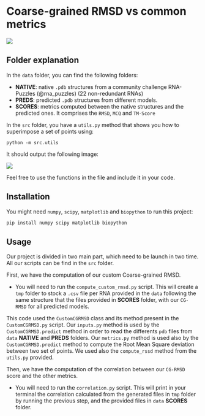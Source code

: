 # Coarse-grained RMSD vs common metrics

![](img/website_image.png)

## Folder explanation

In the `data` folder, you can find the following folders:
- **NATIVE**: native `.pdb` structures from a community challenge RNA-Puzzles (@rna_puzzles) (22 non-redundant RNAs)
- **PREDS**: predicted `.pdb` structures from different models.
- **SCORES**: metrics computed between the native structures and the predicted ones. It comprises the `RMSD`, `MCQ` and `TM-Score`

In the `src` folder, you have a `utils.py` method that shows you how to superimpose a set of points using:

```
python -m src.utils
```

It should output the following image:

![](img/align_atoms.png)

Feel free to use the functions in the file and include it in your code. 

## Installation

You might need `numpy`, `scipy`, `matplotlib` and `biopython` to run this project: 
```bash
pip install numpy scipy matplotlib biopython
```

## Usage

Our project is divided in two main part, which need to be launch in two time. All our scripts can be find in the `src` folder.

First, we have the computation of our custom Coarse-grained RMSD.
- You will need to run the `compute_custom_rmsd.py` script. This will create a `tmp` folder to stock a `.csv` file per RNA provided in the `data` following the same structure that the files provided in **SCORES** folder, with our `CG-RMSD` for all predicted models.

This code used the `CustomCGRMSD` class and its method present in the `CustomCGRMSD.py` script. Our `inputs.py` method is used by the `CustomCGRMSD.predict` method in order to read the differents `pdb` files from `data` **NATIVE** and **PREDS** folders. Our `metrics.py` method is used also by the `CustomCGRMSD.predict` method to compute the Root Mean Square deviation between two set of points. We used also the `compute_rssd` method from the `utils.py` provided.

Then, we have the computation of the correlation between our `CG-RMSD` score and the other metrics.
- You will need to run the `correlation.py` script. This will print in your terminal the correlation calculated from the generated files in `tmp` folder by running the previous step, and the provided files in `data` **SCORES** folder.